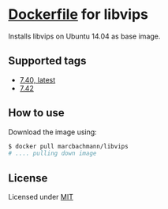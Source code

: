 # [Dockerfile](https://registry.hub.docker.com/u/marcbachmann/libvips/) for libvips

Installs libvips on Ubuntu 14.04 as base image.


## Supported tags

- [7.40, latest](https://github.com/marcbachmann/dockerfile-libvips/tree/master)
- [7.42](https://github.com/marcbachmann/dockerfile-libvips/tree/7.42.0)


## How to use

Download the image using:
```bash
$ docker pull marcbachmann/libvips
# .... pulling down image
```


## License

Licensed under [MIT](http://opensource.org/licenses/mit-license.html)
